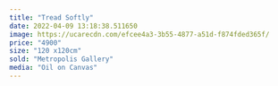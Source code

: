 ```yaml
---
title: "Tread Softly"
date: 2022-04-09 13:18:38.511650
image: https://ucarecdn.com/efcee4a3-3b55-4877-a51d-f874fded365f/
price: "4900"
size: "120 x120cm"
sold: "Metropolis Gallery"
media: "Oil on Canvas"
---
```


